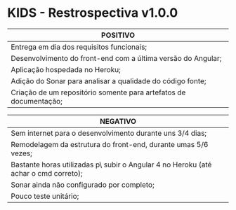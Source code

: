 # KIDS - Restrospectiva v1.0.0

|POSITIVO
|-------------------------------------------------------------------------------------
|Entrega em dia dos requisitos funcionais;
|Desenvolvimento do front-end com a última versão do Angular;
|Aplicação hospedada no Heroku;
|Adição do Sonar para analisar a qualidade do código fonte;
|Criação de um repositório somente para artefatos de documentação;

|NEGATIVO|
|-------------------------------------------------------------------------------------
|Sem internet para o desenvolvimento durante uns 3/4 dias;
|Remodelagem da estrutura do front-end, durante umas 5/6 vezes;
|Bastante horas utilizadas p\ subir o Angular 4 no Heroku (até achar o cmd correto);
|Sonar ainda não configurado por completo;
|Pouco teste unitário;